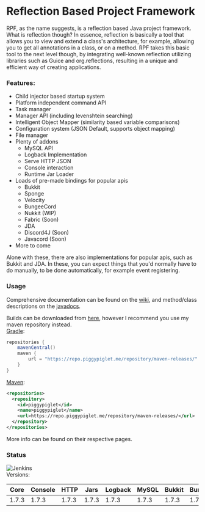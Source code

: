 # Reflection Based Project Framework
RPF, as the name suggests, is a reflection based Java project framework. What is reflection though? In essence, reflection is basically a tool that allows you to view and extend a class's architecture, for example, allowing you to get all annotations in a class, or on a method. RPF takes this basic tool to the next level though, by integrating well-known reflection utilizing libraries such as Guice and org.reflections, resulting in a unique and efficient way of creating applications.
### Features:
- Child injector based startup system
- Platform independent command API
- Task manager
- Manager API (including levenshtein searching)
- Intelligent Object Mapper (similarity based variable comparisons)
- Configuration system (JSON Default, supports object mapping)
- File manager
- Plenty of addons
  - MySQL API
  - Logback Implementation
  - Serve HTTP JSON
  - Console interaction
  - Runtime Jar Loader
- Loads of pre-made bindings for popular apis
  - Bukkit
  - Sponge
  - Velocity
  - BungeeCord
  - Nukkit (WIP)
  - Fabric (Soon)
  - JDA
  - Discord4J (Soon)
  - Javacord (Soon)
- More to come

Alone with these, there are also implementations for popular apis, such as Bukkit and JDA. In these, you can expect things that you'd normally have to do manually, to be done automatically, for example event registering.

### Usage
Comprehensive documentation can be found on the [wiki](https://github.com/PiggyPiglet/Framework/wiki), and method/class descriptions on the [javadocs](https://rpf.piggypiglet.me/docs).

Builds can be downloaded from [here](https://ci.piggypiglet.me/job/Framework/), however I recommend you use my maven repository instead.<br/>
[Gradle](https://github.com/PiggyPiglet/Framework/wiki/Gradle-Setup):
```groovy
repositories {
    mavenCentral()
    maven {
        url = "https://repo.piggypiglet.me/repository/maven-releases/"
    }
}
```
[Maven](https://github.com/PiggyPiglet/Framework/wiki/Maven-Setup):
```xml
<repositories>
  <repository>
    <id>piggypiglet</id>
    <name>piggypiglet</name>
    <url>https://repo.piggypiglet.me/repository/maven-releases/</url>
  </repository>
</repositories>
```
More info can be found on their respective pages.

### Status
![Jenkins](https://img.shields.io/jenkins/build/https/ci.piggypiglet.me/Framework)
<br/>Versions:

| Core  | Console | HTTP  | Jars  | Logback | MySQL | Bukkit | BungeeCord | JDA   | Sponge | Velocity | Nukkit |
|-------|---------|-------|-------|---------|-------|--------|------------|-------|--------|----------|--------|
| 1.7.3 | 1.7.3   | 1.7.3 | 1.7.3 | 1.7.3   | 1.7.3 | 1.7.3  | 1.7.3      | 1.7.3 | 1.7.3  | 1.7.3    | 1.7.3  |